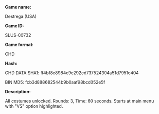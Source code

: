 **Game name:**

Destrega (USA)

**Game ID:**

SLUS-00732

**Game format:**

CHD

**Hash:**

CHD DATA SHA1: ff4bf8e8984c9e292cd737524304a51d7951c404

BIN MD5: fcb3d888682544b9b0aaf98bcd052e5f

**Description:**

All costumes unlocked. Rounds: 3, Time: 60 seconds. Starts at main menu with "VS" option highlighted.